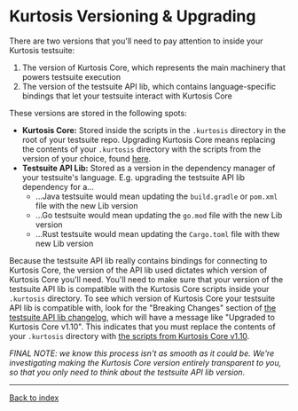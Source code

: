 Kurtosis Versioning & Upgrading
===============================
There are two versions that you'll need to pay attention to inside your Kurtosis testsuite:

1. The version of Kurtosis Core, which represents the main machinery that powers testsuite execution
1. The version of the testsuite API lib, which contains language-specific bindings that let your testsuite interact with Kurtosis Core

These versions are stored in the following spots:

* **Kurtosis Core:** Stored inside the scripts in the `.kurtosis` directory in the root of your testsuite repo. Upgrading Kurtosis Core means replacing the contents of your `.kurtosis` directory with the scripts from the version of your choice, found [here](https://kurtosis-public-access.s3.us-east-1.amazonaws.com/index.html?prefix=dist/).
* **Testsuite API Lib:** Stored as a version in the dependency manager of your testsuite's language. E.g. upgrading the testsuite API lib dependency for a...
    * ...Java testsuite would mean updating the `build.gradle` or `pom.xml` file with the new Lib version
    * ...Go testsuite would mean updating the `go.mod` file with the new Lib version
    * ...Rust testsuite would mean updating the `Cargo.toml` file with thew new Lib version

Because the testsuite API lib really contains bindings for connecting to Kurtosis Core, the version of the API lib used dictates which version of Kurtosis Core you'll need. You'll need to make sure that your version of the testsuite API lib is compatible with the Kurtosis Core scripts inside your `.kurtosis` directory. To see which version of Kurtosis Core your testsuite API lib is compatible with, look for the "Breaking Changes" section of [the testsuite API lib changelog](./changelog.md), which will have a message like "Upgraded to Kurtosis Core v1.10". This indicates that you must replace the contents of your `.kurtosis` directory with [the scripts from Kurtosis Core v1.10](https://kurtosis-public-access.s3.us-east-1.amazonaws.com/index.html?prefix=dist/).

_FINAL NOTE: we know this process isn't as smooth as it could be. We're investigating making the Kurtosis Core version entirely transparent to you, so that you only need to think about the testsuite API lib version._

---

[Back to index](https://docs.kurtosistech.com)
